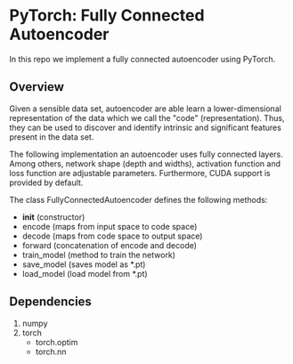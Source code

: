 # PyTorch: Fully Connected Autoencoder

In this repo we implement a fully connected autoencoder using PyTorch.

## Overview

Given a sensible data set, autoencoder are able learn a lower-dimensional representation of the data which we call the "code" (representation). Thus, they can be used to discover and identify intrinsic and significant features present in the data set.

The following implementation an autoencoder uses fully connected layers. Among others, network shape (depth and widths), activation function and loss function are adjustable parameters. Furthermore, CUDA support is provided by default.

The class FullyConnectedAutoencoder defines the following methods:

* __init__ (constructor)
* encode (maps from input space to code space)
* decode (maps from code space to output space)
* forward (concatenation of encode and decode)
* train_model (method to train the network)
* save_model (saves model as *.pt)
* load_model (load model from *.pt)

## Dependencies

 1. numpy
 2. torch
    *  torch.optim
    *  torch.nn
